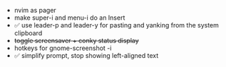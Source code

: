 * nvim as pager
* make super-i and menu-i do an Insert
* ✅ use leader-p and leader-y for pasting and yanking from the system clipboard
* ~~toggle screensaver + conky status display~~
* hotkeys for gnome-screenshot -i
* ✅ simplify prompt, stop showing left-aligned text
